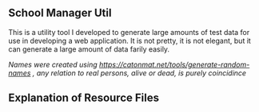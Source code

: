 ## School Manager Util

This is a utility tool I developed to generate large amounts of test data for use in
developing a web application. It is not pretty, it is not elegant, but it can generate
a large amount of data farily easily.

_Names were created using https://catonmat.net/tools/generate-random-names , any relation to real persons, alive or dead, is purely coincidince_

## Explanation of Resource Files